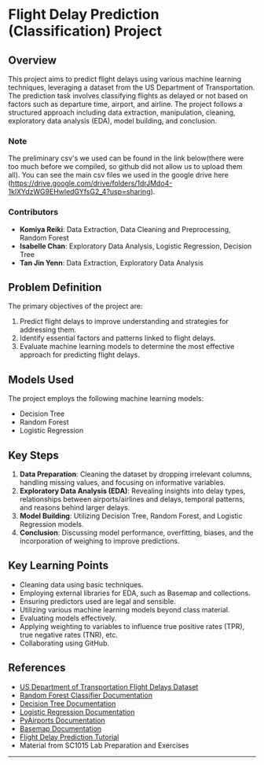 # Flight Delay Prediction (Classification) Project

## Overview
This project aims to predict flight delays using various machine learning techniques, leveraging a dataset from the US Department of Transportation. The prediction task involves classifying flights as delayed or not based on factors such as departure time, airport, and airline. The project follows a structured approach including data extraction, manipulation, cleaning, exploratory data analysis (EDA), model building, and conclusion.

### Note
The preliminary csv's we used can be found in the link below(there were too much before we compiled, so github did not allow us to upload them all). You can see the main csv files we used in the google drive here (https://drive.google.com/drive/folders/1drJMdo4-1klXYdzWG9EHwledGYfsG2_4?usp=sharing).

### Contributors
- **Komiya Reiki**: Data Extraction, Data Cleaning and Preprocessing, Random Forest
- **Isabelle Chan**: Exploratory Data Analysis, Logistic Regression, Decision Tree
- **Tan Jin Yenn**: Data Extraction, Exploratory Data Analysis

## Problem Definition
The primary objectives of the project are:
1. Predict flight delays to improve understanding and strategies for addressing them.
2. Identify essential factors and patterns linked to flight delays.
3. Evaluate machine learning models to determine the most effective approach for predicting flight delays.

## Models Used
The project employs the following machine learning models:
- Decision Tree
- Random Forest
- Logistic Regression

## Key Steps
1. **Data Preparation**: Cleaning the dataset by dropping irrelevant columns, handling missing values, and focusing on informative variables.
2. **Exploratory Data Analysis (EDA)**: Revealing insights into delay types, relationships between airports/airlines and delays, temporal patterns, and reasons behind larger delays.
3. **Model Building**: Utilizing Decision Tree, Random Forest, and Logistic Regression models.
4. **Conclusion**: Discussing model performance, overfitting, biases, and the incorporation of weighing to improve predictions.

## Key Learning Points
- Cleaning data using basic techniques.
- Employing external libraries for EDA, such as Basemap and collections.
- Ensuring predictors used are legal and sensible.
- Utilizing various machine learning models beyond class material.
- Evaluating models effectively.
- Applying weighting to variables to influence true positive rates (TPR), true negative rates (TNR), etc.
- Collaborating using GitHub.

## References
- [US Department of Transportation Flight Delays Dataset](https://www.kaggle.com/datasets/usdot/flight-delays)
- [Random Forest Classifier Documentation](https://scikit-learn.org/stable/modules/generated/sklearn.ensemble.RandomForestClassifier.html)
- [Decision Tree Documentation](https://scikit-learn.org/stable/modules/tree.html)
- [Logistic Regression Documentation](https://scikit-learn.org/stable/modules/generated/sklearn.linear_model.LogisticRegression.html)
- [PyAirports Documentation](https://pypi.org/project/pyairports/)
- [Basemap Documentation](https://matplotlib.org/basemap/stable/)
- [Flight Delay Prediction Tutorial](https://www.kaggle.com/code/fabiendaniel/predicting-flight-delays-tutorial)
- Material from SC1015 Lab Preparation and Exercises

---

